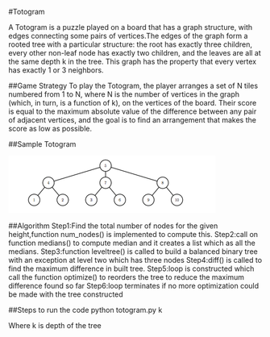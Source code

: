 #Totogram  

A Totogram is a puzzle played on a board that has a graph structure, with edges connecting some pairs
of vertices.The edges of the graph form a rooted tree with a particular structure: the root has exactly three children, every other non-leaf node has exactly two children, and the leaves are all at the same depth k in the tree. This graph has the property that every vertex has exactly 1 or 3 neighbors. 

##Game Strategy
To play the Totogram, the player arranges a set of N tiles numbered from 1 to N, where N is the number of vertices in the graph (which, in turn, is a function of k), on the vertices of the board. Their score is equal to the maximum absolute value of the difference between any pair of adjacent vertices, and the goal is to find an arrangement that makes the score as low as possible.

##Sample Totogram

![alt tag](https://github.com/Nethracs/totogram/blob/master/totogram.png)

##Algorithm
 Step1:Find the total number of nodes for the given height,function num_nodes() is implemented to compute this.
 Step2:call on function medians() to compute median and it creates a list which as all the medians.
 Step3:function leveltree() is called to build a balanced binary tree with an exception at level two which has three nodes
 Step4:diff() is called to find the maximum difference in built tree.
 Step5:loop is constructed which call the function optimize() to reorders the tree to reduce the maximum difference found so far
 Step6:loop terminates if no more optimization could be made with the tree constructed
 
##Steps to run the code
 python totogram.py k
 
 Where k is depth of the tree







